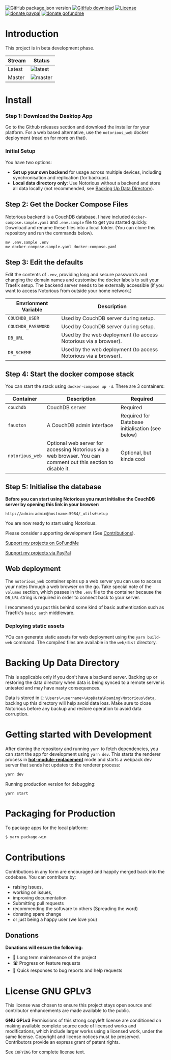 ![GitHub package.json version](https://img.shields.io/github/package-json/v/danobot/notorious?style=flat-square)
[![GitHub download](https://img.shields.io/github/downloads/danobot/notorious/total.svg?style=flat-square&color=green)](https://github.com/danobot/notorious/releases/latest)
[![License](https://img.shields.io/github/license/danobot/notorious.svg?style=flat-square)](https://github.com/danobot/notorious/blob/develop/COPYING)
[![donate paypal](https://img.shields.io/badge/donate-PayPal-blue.svg?style=flat-square)](https://paypal.me/danielb160)
[![donate gofundme](https://img.shields.io/badge/donate-GoFundMe-orange?style=flat-square)](https://gf.me/u/w62k93)
# Introduction

This project is in beta development phase.

|Stream|Status|
|---|---|
|Latest|![latest](https://github.com/danobot/notorious/workflows/Build/badge.svg?style=flat-square&branch=develop)|
|Master|![master](https://github.com/danobot/notorious/workflows/Build/badge.svg?style=flat-square&branch=master)|

# Install

### Step 1: Download the Desktop App

Go to the Github releases section and download the installer for your platform. For a web based alternative, use the `notorious_web` docker deployment (read on for more on that).

### Initial Setup

You have two options:

* **Set up your own backend** for usage across multiple devices, including synchronisation and replication (for backups).
* **Local data directory only**: Use Notorious without a backend and store all data locally (not recommended, see [Backing Up Data Directory](#backing-Up-Data-Directory)).


## Step 2: Get the Docker Compose Files


Notorious backend is a CouchDB database. I have included `docker-compose.sample.yaml` and `.env.sample` file to get you started quickly. Download and rename these files into a local folder. (You can clone this repository and run the commands below).

```
mv .env.sample .env
mv docker-compose.sample.yaml docker-compose.yaml
```
## Step 3: Edit the defaults
Edit the contents of `.env`, providing long and secure passwords and changing the domain names and customise the docker labels to suit your Traefik setup. The backend server needs to be externally accessible (if you want to access Notorious from outside your home network.)

|Envrionment Variable|Description|
|---|---|
|`COUCHDB_USER`|Used by CouchDB server during setup.|
|`COUCHDB_PASSWORD`| Used by CouchDB server during setup.|
|`DB_URL`| Used by the web deployment (to access Notorious via a browser).|
|`DB_SCHEME`| Used by the web deployment (to access Notorious via a browser).|

## Step 4: Start the docker compose stack
 You can start the stack using `docker-compose up -d`. There are 3 containers:
 
|Container|Description|Required|
|---|---|---|
|`couchdb`|CouchDB server|Required|
|`fauxton`|A CouchDB admin interface|Required for Database initialisation (see below)|
|`notorious_web`|Optional web server for accessing Notorious via a web browser. You can comment out this section to disable it.|Optional, but kinda cool|

## Step 5: Initialise the database

**Before you can start using Notorious you must initialise the CouchDB server by opening this link in your browser:**

```
http://admin:admin@hostname:5984/_utils#setup
```

You are now ready to start using Notorious.

Please consider supporting development (See [Contributions](#contributions)).

[Support my projects on GoFundMe](https://gf.me/u/w62k93)

[Support my projects via PayPal](https://paypal.me/danielb160)

## Web deployment
The `notorious_web` container spins up a web server you can use to access your notes through a web browser on the go. Take special note of the `volumes` section, which passes in the `.env` file to the container because the `DB_URL` string is required in order to connect back to your server.

I recommend you put this behind some kind of basic authentication such as Traefik's `basic auth` middleware.

### Deploying static assets
YOu can generate static assets for web deployment using the `yarn build-web` command. The compiled files are available in the `web/dist` directory.

# Backing Up Data Directory 
This is applicable only if you don't have a backend server. Backing up or restoring the data directory when data is being synced to a remote server is untested and may have nasty consequences.

Data is stored in `C:\Users\<username>\AppData\Roaming\Notorious\data`, backing up this directory will help avoid data loss. Make sure to close Notorious before any backup and restore operation to avoid data corruption.

# Getting started with Development
After cloning the repository and running `yarn` to fetch dependencies, you can start the app for development using `yarn dev`. This starts the renderer process in [**hot-module-replacement**](https://webpack.js.org/guides/hmr-react/) mode and starts a webpack dev server that sends hot updates to the renderer process:

```bash
yarn dev
```

Running production version for debugging:

```
yarn start
```
# Packaging for Production

To package apps for the local platform:

```bash
$ yarn package-win
```

# Contributions
Contributions in any form are encouraged and happily merged back into the codebase. You can contribute by:

* raising issues, 
* working on issues,
* improving documentation
* Submitting pull requests
* recommending the software to others (Spreading the word)
* donating spare change
* or just being a happy user (we love you)

## Donations

**Donations will ensure the following:**

- 🔨 Long term maintenance of the project
- 🛣 Progress on feature requests
- 🐛 Quick responses to bug reports and help requests


# License GNU GPLv3

This license was chosen to ensure this project stays open source and contributor enhancements are made available to the public.

**GNU GPLv3**
Permissions of this strong copyleft license are conditioned on making available complete source code of licensed works and modifications, which include larger works using a licensed work, under the same license. Copyright and license notices must be preserved. Contributors provide an express grant of patent rights.

See `COPYING` for complete license text.
